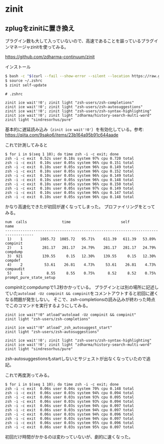 # zinit
## zplugをzinitに置き換え
プラグイン数も大して入っていないので、高速であることを謳っているプラグインマネージャzinitを使ってみる。

https://github.com/zdharma-continuum/zinit

インストール

```sh
$ bash -c "$(curl --fail --show-error --silent --location https://raw.githubusercontent.com/zdharma-continuum/zinit/HEAD/scripts/install.sh)"
$ source ~/.zshrc
$ zinit self-update
```

```
# .zshrc

zinit ice wait'!0'; zinit light "zsh-users/zsh-completions"
zinit ice wait'!0'; zinit light "zsh-users/zsh-autosuggestions"
zinit ice wait'!0'; zinit light "zsh-users/zsh-syntax-highlighting"
zinit ice wait'!0'; zinit light "zdharma/history-search-multi-word"
zinit light "sindresorhus/pure"
```

基本的に遅延読み込み（`zinit ice wait'!0'`）を有効化している。参考: https://qiita.com/9sako6/items/23b164a95b91c644aade

これで計測してみると

```
$ for i in $(seq 1 10); do time zsh -i -c exit; done
zsh -i -c exit  0.52s user 0.18s system 97% cpu 0.720 total
zsh -i -c exit  0.10s user 0.05s system 96% cpu 0.151 total
zsh -i -c exit  0.10s user 0.05s system 96% cpu 0.149 total
zsh -i -c exit  0.10s user 0.05s system 96% cpu 0.152 total
zsh -i -c exit  0.10s user 0.05s system 96% cpu 0.149 total
zsh -i -c exit  0.10s user 0.05s system 96% cpu 0.148 total
zsh -i -c exit  0.10s user 0.05s system 96% cpu 0.150 total
zsh -i -c exit  0.10s user 0.05s system 97% cpu 0.149 total
zsh -i -c exit  0.10s user 0.05s system 96% cpu 0.147 total
zsh -i -c exit  0.10s user 0.05s system 96% cpu 0.148 total
```

かなり高速化できたが初回が遅くなってしまった。
プロファイリングをとってみる。

```
num  calls                time                       self            name
-----------------------------------------------------------------------------------
 1)    1        1085.72  1085.72   95.71%    611.39   611.39   53.89%  compinit
 2)    1         281.17   281.17   24.79%    281.17   281.17   24.79%  compdump
 3)  921         139.55     0.15   12.30%    139.55     0.15   12.30%  compdef
 4)    2          53.61    26.81    4.73%     53.61    26.81    4.73%  compaudit
 5)    1           8.55     8.55    0.75%      8.52     8.52    0.75%  prompt_pure_state_setup
```

compinitとcompdumpで1.2秒かかっている。
プラグインとは別の場所に記述していた`autoload -Uz compinit && compinit`をコメントアウトすると初回に遅くなる問題が発生しない。
そこで、zsh-completionsの読み込みが終わった時点でこのコマンドを実行するようにしてみる。

```
zinit ice wait"!0" atload"autoload -Uz compinit && compinit"
zinit light "zsh-users/zsh-completions"

zinit ice wait"!0" atload"_zsh_autosuggest_start"
zinit light "zsh-users/zsh-autosuggestions"

zinit ice wait'!0'; zinit light "zsh-users/zsh-syntax-highlighting"
zinit ice wait'!0'; zinit light "zdharma/history-search-multi-word"
zinit light "sindresorhus/pure"
```

zsh-autosuggestionsもstartしないとサジェストが出なくなっていたので追記。

これで再度測ってみる。

```
$ for i in $(seq 1 10); do time zsh -i -c exit; done
zsh -i -c exit  0.06s user 0.04s system 70% cpu 0.148 total
zsh -i -c exit  0.06s user 0.03s system 94% cpu 0.094 total
zsh -i -c exit  0.06s user 0.03s system 93% cpu 0.095 total
zsh -i -c exit  0.06s user 0.03s system 93% cpu 0.094 total
zsh -i -c exit  0.06s user 0.03s system 94% cpu 0.097 total
zsh -i -c exit  0.06s user 0.03s system 94% cpu 0.097 total
zsh -i -c exit  0.06s user 0.03s system 94% cpu 0.096 total
zsh -i -c exit  0.06s user 0.03s system 94% cpu 0.097 total
zsh -i -c exit  0.06s user 0.03s system 95% cpu 0.096 total
zsh -i -c exit  0.06s user 0.03s system 95% cpu 0.097 total
```

初回だけ時間がかかるのは変わっていないが、劇的に速くなった。
